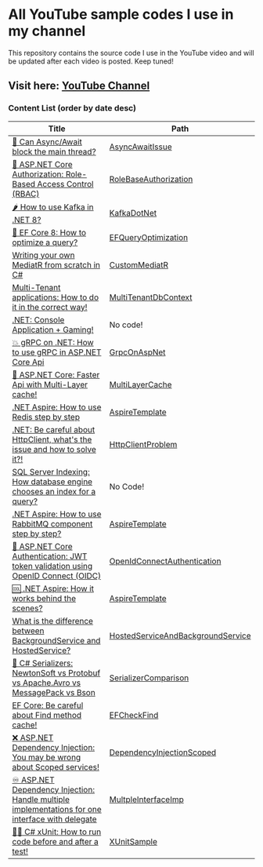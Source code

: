 # All YouTube sample codes I use in my channel
This repository contains the source code I use in the YouTube video and will be updated after each video is posted. Keep tuned!
## Visit here: [YouTube Channel](https://www.youtube.com/@sa-es-ir)

### Content List (order by date desc)

| Title | Path  |
|----------|----------|
| [🌵 Can Async/Await block the main thread?](https://youtu.be/DsrNLo8tahs)    | [AsyncAwaitIssue](https://github.com/sa-es-ir/youtube-samples/tree/main/AsyncAwaitIssue)  |
| [🔐 ASP.NET Core Authorization: Role-Based Access Control (RBAC)](https://youtu.be/zzqlBS0E81s)    | [RoleBaseAuthorization](https://github.com/sa-es-ir/youtube-samples/tree/main/RoleBasedAuthorization)  |
| [🌶️ How to use Kafka in .NET 8?](https://youtu.be/-jh1Yy_ymLk)    | [KafkaDotNet](https://github.com/sa-es-ir/youtube-samples/tree/main/KafkaDotNet)   |
| [🚀 EF Core 8: How to optimize a query?](https://youtu.be/nQC4awFqRkE)    | [EFQueryOptimization](https://github.com/sa-es-ir/youtube-samples/tree/main/EFQueryOptimization)   |
| [Writing your own MediatR from scratch in C#](https://youtu.be/lc-c5Q4XFX4)    | [CustomMediatR](https://github.com/sa-es-ir/youtube-samples/tree/main/CustomMediatR)   |
| [Multi-Tenant applications: How to do it in the correct way!](https://youtu.be/5YX3cQCq3Tg)    | [MultiTenantDbContext](https://github.com/sa-es-ir/youtube-samples/tree/main/MultiTenantDbContext)   |
| [.NET: Console Application + Gaming!](https://youtu.be/JkkjS11rfxc)    | No code!   |
| [💥 gRPC on .NET: How to use gRPC in ASP.NET Core Api](https://youtu.be/SgCAPjyotLM)    | [GrpcOnAspNet](https://github.com/sa-es-ir/youtube-samples/tree/main/GrpcOnAspNet)   |
| [🚀 ASP.NET Core: Faster Api with Multi-Layer cache!](https://youtu.be/Au94GcJDBxM)    | [MultiLayerCache](https://github.com/sa-es-ir/youtube-samples/tree/main/MultiLayerCache)   |
| [.NET Aspire: How to use Redis step by step](https://youtu.be/W5o5ot17uUY)    | [AspireTemplate](https://github.com/sa-es-ir/AspireTemplate)   |
| [.NET: Be careful about HttpClient, what's the issue and how to solve it?!](https://youtu.be/Edej78KJNSs)    | [HttpClientProblem](https://github.com/sa-es-ir/youtube-samples/tree/main/HttpClientProblem)   |
| [SQL Server Indexing: How database engine chooses an index for a query?](https://youtu.be/n7VF9FUpaJU)    | No Code!   |
| [.NET Aspire: How to use RabbitMQ component step by step?](https://youtu.be/sOBqIleKiFo)    | [AspireTemplate](https://github.com/sa-es-ir/AspireTemplate)   |
| [🔐 ASP.NET Core Authentication: JWT token validation using OpenID Connect (OIDC)](https://youtu.be/Z6mFeNQ4t7A)    | [OpenIdConnectAuthentication](https://github.com/sa-es-ir/youtube-samples/tree/main/OpenIdConnectAuthentication)   |
| [🆒️ .NET Aspire: How it works behind the scenes?](https://youtu.be/9U3Mt02gkvE)    | [AspireTemplate](https://github.com/sa-es-ir/AspireTemplate)   |
| [What is the difference between BackgroundService and HostedService?](https://youtu.be/ebUc-FyE0-o)    | [HostedServiceAndBackgroundService](https://github.com/sa-es-ir/youtube-samples/tree/main/HostedServiceAndBackgroundService)   |
| [🔆 C# Serializers: NewtonSoft vs Protobuf vs Apache.Avro vs MessagePack vs Bson](https://youtu.be/qWacutAW3e8)    | [SerializerComparison](https://github.com/sa-es-ir/youtube-samples/tree/main/SerializerComparison)   |
| [EF Core: Be careful about Find method cache!](https://youtu.be/RRx5Rr92Bbg)    | [EFCheckFind](https://github.com/sa-es-ir/youtube-samples/tree/main/EFCheckFind)   |
| [❌️ ASP.NET Dependency Injection: You may be wrong about Scoped services!](https://youtu.be/hok4e7PLt7Y)    | [DependencyInjectionScoped](https://github.com/sa-es-ir/DependencyInjectionScoped)   |
| [♾️ ASP.NET Dependency Injection: Handle multiple implementations for one interface with delegate](https://youtu.be/hd4uZsVHe-Y)    | [MultpleInterfaceImp](https://github.com/sa-es-ir/youtube-samples/tree/main/MultpleInterfaceImp)   |
| [👨‍💻 C# xUnit: How to run code before and after a test!](https://youtu.be/-k1yarG2pbI)    | [XUnitSample](https://github.com/sa-es-ir/youtube-samples/tree/main/XUnitSample/XUnitSample)   |

